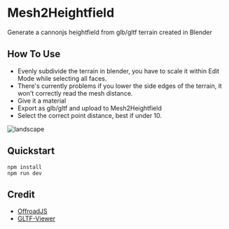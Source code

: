 # Mesh2Heightfield

Generate a cannonjs heightfield from glb/gltf terrain created in Blender


## How To Use

- Evenly subdivide the terrain in blender, you have to scale it within Edit Mode while selecting all faces.
- There's currently problems if you lower the side edges of the terrain, it won't correctly read the mesh distance.
- Give it a material
- Export as glb/gltf and upload to Mesh2Heightfield
- Select the correct point distance, best if under 10.

![landscape](https://user-images.githubusercontent.com/29487929/128609620-27c0d49e-e1b5-4927-9073-005a183cbd5d.png)

## Quickstart

```
npm install
npm run dev

```

## Credit

- [OffroadJS](https://github.com/tomo0613/offroadJS)
- [GLTF-Viewer](https://github.com/donmccurdy/three-gltf-viewer)


